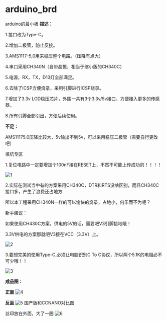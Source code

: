 # arduino_brd
arduino的最小板
**描述：**

1.接口改为Type-C。

2.增加二极管，防止反接。

3.AMS1117-5,0用来稳压整个电路。（压降有点大）

4.串口采用CH340N（自带晶振，相当于缩小版的CH340C）

5.电源，RX，TX，D13灯全部满足。

6.去除了ICSP方便烧录，采用引脚进行ICSP烧录。

7.增加了3.3v LOD稳压芯片，外围一共有3个3.3v/5v接口，方便接入更多的传感器。

8.所有引脚全部引出，方便后续使用。

**不足：**

AMS11175.0压降比较大，5v输出不到5v，可以采用稳压二极管（需要自行更改吧）

填坑专区

1.复位电路中一定要增加个100nF接在RESET上，不然不可能上传成功的！！！！

![1](https://user-images.githubusercontent.com/78225990/177272581-1f96a731-4d66-470e-a8b2-daef40abd320.png)


2.实际在测试当中有的方案采用CH340C，DTR和RTS没啥区别，而且CH340C接口多，产生了浪费还占地方

所以本工程采用CH340N一样的可以愉快的烧录，占地小，何乐而不为呢？

新手建议：

如果使用CH430C方案，供电的5V的话，需要吧V3引脚接地哦！

3.3V供电的方案那就吧V3接在VCC（3.3V）上。

![2](https://user-images.githubusercontent.com/78225990/177272751-770289e3-9328-40f6-9436-3b691d63748d.png)


3.要想完美的使用Type-C,必须让电脑识别C To C协议，所以两个5.1K的电阻必不可少哦！！

![3](https://user-images.githubusercontent.com/78225990/177272786-e0d549ad-da02-431e-a925-4133de1b40bb.png)


**成品图：**

**正面**
![4](https://user-images.githubusercontent.com/78225990/177273006-5b54a01c-f48c-4144-bef4-6bd9e1d6bddc.jpeg)


**反面**
![5](https://user-images.githubusercontent.com/78225990/177272938-f31c93b7-9430-4f0a-bba3-e4179a8553fc.jpeg)
国产版和CCNANO对比图

丝印放在外面，大了一圈
![6](https://user-images.githubusercontent.com/78225990/177273174-ebe89fd4-7f93-4d47-a8a1-2ee2fc60f04f.jpeg)

